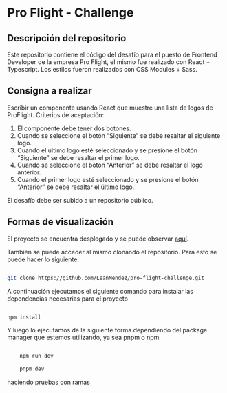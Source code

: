 # Pro Flight - Challenge
## Descripción del repositorio
Este repositorio contiene el código del desafío para el puesto de Frontend Developer de la empresa Pro Flight, el mismo fue realizado con React + Typescript. Los estilos fueron realizados con CSS Modules + Sass. 

## Consigna a realizar

Escribir un componente usando React que muestre una lista de logos de ProFlight.
Criterios de aceptación:
1. El componente debe tener dos botones.
2. Cuando se seleccione el botón “Siguiente” se debe resaltar el siguiente logo.
3. Cuando el último logo esté seleccionado y se presione el botón “Siguiente” se debe resaltar el primer logo.
4. Cuando se seleccione el botón “Anterior” se debe resaltar el logo anterior.
5. Cuando el primer logo esté seleccionado y se presione el botón “Anterior” se debe resaltar el último logo.

El desafío debe ser subido a un repositorio público.

## Formas de visualización

El proyecto se encuentra desplegado y se puede observar [aquí](https://challenge-proflight.vercel.app/).

También se puede acceder al mismo clonando el repositorio. Para esto se puede hacer lo siguiente:

```bash

git clone https://github.com/LeanMendez/pro-flight-challenge.git

```

A continuación ejecutamos el siguiente comando para instalar las dependencias necesarias para el proyecto

```bash

npm install

```

Y luego lo ejecutamos de la siguiente forma dependiendo del package manager que estemos utilizando, ya sea pnpm o npm. 
```bash

    npm run dev
    
    pnpm dev

 ```   


haciendo pruebas con ramas